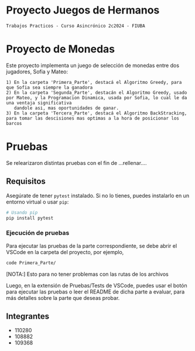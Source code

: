 # Proyecto Juegos de Hermanos
	Trabajos Practicos - Curso Asincrónico 2c2024 - FIUBA
# Proyecto de Monedas

Este proyecto implementa un juego de selección de monedas entre dos jugadores, Sofia y Mateo:

	1) En la carpeta 'Primera_Parte', destacá el Algoritmo Greedy, para que Sofia sea siempre la ganadora
	2) En la carpeta 'Segunda_Parte', destacán el Algoritmo Greedy, usado por Mateo, y la Programacion Dinamica, usada por Sofia, lo cual le da una ventaja significativa
 	   dandole asi, mas oportunidades de ganar.
	3) En la carpeta 'Tercera_Parte', destacá el Algoritmo BackStracking, para tomar las descisiones mas optimas a la hora de posicionar los barcos

# Pruebas
Se relearizaron distintas pruebas con el fin de ...rellenar....
## Requisitos

Asegúrate de tener `pytest` instalado. Si no lo tienes, puedes instalarlo en un entorno virtual o usar `pip`:
```bash
# Usando pip
pip install pytest
```
### Ejecución de pruebas
Para ejecutar las pruebas de la parte correspondiente, se debe abrir el VSCode en la carpeta del proyecto, por ejemplo,
```bash
code Primera_Parte/
```
[NOTA:] Esto para no tener problemas con las rutas de los archivos

Luego, en la extensión de Pruebas/Tests de VSCode, puedes usar el botón para ejecutar las pruebas o leer el README de dicha parte a evaluar,
para más detalles sobre la parte que deseas probar.

## Integrantes
- 110280
- 108882
- 109368
